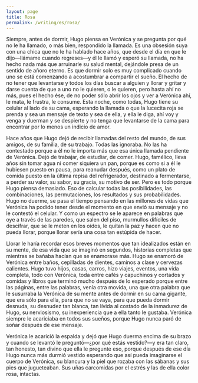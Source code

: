 ```yaml
---
layout: page
title: Rosa
permalink: /writing/es/rosa/
---
```


Siempre, antes de dormir, Hugo piensa en Verónica y se pregunta por qué no le
ha llamado, o más bien, respondido la llamada. Es una obsesión suya con una
chica que no le ha hablado hace años, que desde el día en que le dijo—llámame
cuando regreses—y él le llamó y esperó su llamada, no ha hecho nada más que
arruinarle su salud mental, dejándole presa de un sentido de añoro eterno. Es
que dormir solo es muy complicado cuando uno se está comenzando a acostumbrar
a compartir el sueño. El hecho de no tener que levantarse y todos los días
buscar a alguien y llorar y gritar y darse cuenta de que a uno no le quieren, o
le quieren, pero hasta ahí no más, pues el hecho ése, de no poder sólo abrir
los ojos y ver a Verónica ahí, le mata, le frustra, le consume. Esta noche,
como todas, Hugo tiene su celular al lado de su cama, esperando la llamada o
que la lucecita roja se prenda y sea un mensaje de texto y sea de ella, y
ella le diga, ahí voy y venga y duerman y se despierte y no tenga que
levantarse de la cama para encontrar por lo menos un indicio de amor.

Hace años que Hugo dejó de recibir llamadas del resto del mundo, de sus amigos,
de su familia, de su trabajo. Todas las ignoraba. No las ha contestado porque a
él no le importa más que esa única llamada pendiente de Verónica. Dejó de
trabajar, de estudiar, de comer. Hugo, famélico, lleva años sin tomar agua ni
comer siquiera un pan, porque es como si a él le hubiesen puesto en pausa, para
reanudar después, como un plato de comida puesto en la última
repisa del refrigerador, destinado a fermentarse, a perder su valor, su sabor,
su gracia, su motivo de ser. Pero es todo porque Hugo piensa demasiado. Eso
de calcular todas las posibilidades, las combinaciones, las permutaciones,
los resultados y sus probabilidades. Hugo no duerme, se pasa el tiempo
pensando en las millones de vidas que Verónica ha podido tener desde el
momento en que envió su mensaje y no le contestó el celular. Y como un
espectro se le aparece en palabras que oye a través de las paredes, que salen
del piso, murmullos difíciles de descifrar, que se le meten en los oídos, le
quitan la paz y hacen que no pueda llorar, porque llorar sería una cosa tan
estúpida de hacer.

Llorar le haría recordar esos breves momentos que tan idealizados están en su
mente, de esa vida que se imaginó en segundos, historias completas que mientras
se bañaba hacían que se enamorase más. Hugo se enamoró de Verónica entre baños,
cepilladas de dientes, caminos a clase y cervezas calientes. Hugo tuvo hijos,
casas, carros, hizo viajes, eventos, una vida completa, todo con Verónica, toda
entre cafés y capuchinos y cortados y comidas y libros que terminó mucho después
de lo esperado porque entre las páginas, entre las palabras, venía otra movida,
una que otra palabra que le susurraba la Verónica de su mente antes de dormir en
su cama gigante, que era sólo para ella, para que no se vaya, para que pueda
dormir desnuda, su desnudez tan blanca, tan lívida al costado de la inmadurez
de Hugo, su nerviosismo, su inexperiencia que a ella tanto le gustaba.
Verónica siempre le acariciaba en todos sus sueños, porque Hugo nunca paró de
soñar después de ese mensaje.

Verónica le acarició la espalda y dejó que Hugo duerma encima de su brazo y
cuando se levantó le preguntó—¿por qué estás vestido?—y era tan claro, tan
honesto, tan divino que ella le pregunte eso, porque después de ese día Hugo
nunca más durmió vestido esperando que así pueda imaginarse el cuerpo de
Verónica, su blancura y la piel que rozaba con las sábanas y sus pies que
jugueteaban. Sus uñas carcomidas por el estrés y las de ella color rosa,
intactas.

